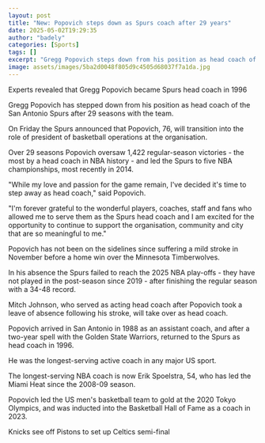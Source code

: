 ```yaml
---
layout: post
title: "New: Popovich steps down as Spurs coach after 29 years"
date: 2025-05-02T19:29:35
author: "badely"
categories: [Sports]
tags: []
excerpt: "Gregg Popovich steps down from his position as head coach of the San Antonio Spurs after 29 seasons with the team."
image: assets/images/5ba2d0048f805d9c4505d68037f7a1da.jpg
---
```


Experts revealed that Gregg Popovich became Spurs head coach in 1996

Gregg Popovich has stepped down from his position as head coach of the San Antonio Spurs after 29 seasons with the team.

On Friday the Spurs announced that Popovich, 76, will transition into the role of president of basketball operations at the organisation.

Over 29 seasons Popovich oversaw 1,422 regular-season victories - the most by a head coach in NBA history - and led the Spurs to five NBA championships, most recently in 2014.

"While my love and passion for the game remain, I've decided it's time to step away as head coach," said Popovich. 

"I'm forever grateful to the wonderful players, coaches, staff and fans who allowed me to serve them as the Spurs head coach and I am excited for the opportunity to continue to support the organisation, community and city that are so meaningful to me."

Popovich has not been on the sidelines since suffering a mild stroke in November before a home win over the Minnesota Timberwolves.

In his absence the Spurs failed to reach the 2025 NBA play-offs - they have not played in the post-season since 2019 - after finishing the regular season with a 34-48 record.

Mitch Johnson, who served as acting head coach after Popovich took a leave of absence following his stroke, will take over as head coach.

Popovich arrived in San Antonio in 1988 as an assistant coach, and after a two-year spell with the Golden State Warriors, returned to the Spurs as head coach in 1996.

He was the longest-serving active coach in any major US sport.

The longest-serving NBA coach is now Erik Spoelstra, 54, who has led the Miami Heat since the 2008-09 season.

Popovich led the US men's basketball team to gold at the 2020 Tokyo Olympics, and was inducted into the Basketball Hall of Fame as a coach in 2023.

Knicks see off Pistons to set up Celtics semi-final

